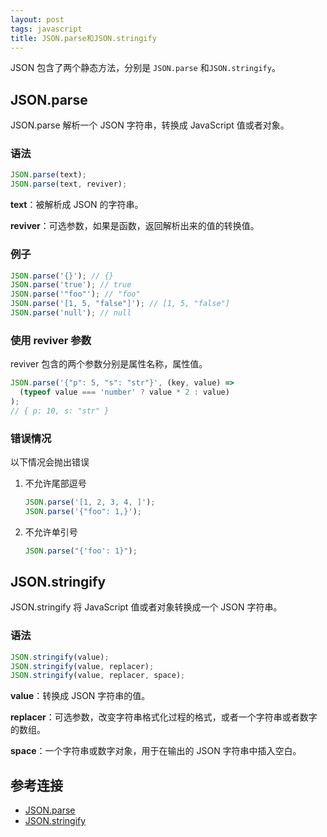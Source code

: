 ```yaml
---
layout: post
tags: javascript
title: JSON.parse和JSON.stringify
---
```

JSON 包含了两个静态方法，分别是 `JSON.parse` 和`JSON.stringify`。

## JSON.parse

JSON.parse 解析一个 JSON 字符串，转换成 JavaScript 值或者对象。

### 语法

```javascript
JSON.parse(text);
JSON.parse(text, reviver);
```

**text**：被解析成 JSON 的字符串。

**reviver**：可选参数，如果是函数，返回解析出来的值的转换值。

### 例子

```javascript
JSON.parse('{}'); // {}
JSON.parse('true'); // true
JSON.parse('"foo"'); // "foo"
JSON.parse('[1, 5, "false"]'); // [1, 5, "false"]
JSON.parse('null'); // null
```

### 使用 reviver 参数

reviver 包含的两个参数分别是属性名称，属性值。

```javascript
JSON.parse('{"p": 5, "s": "str"}', (key, value) =>
  (typeof value === 'number' ? value * 2 : value)
);
// { p: 10, s: "str" }
```

### 错误情况

以下情况会抛出错误

1. 不允许尾部逗号

    ```javascript
    JSON.parse('[1, 2, 3, 4, ]');
    JSON.parse('{"foo": 1,}');
    ```

2. 不允许单引号

    ```javascript
    JSON.parse("{'foo': 1}");
    ```

## JSON.stringify

JSON.stringify 将 JavaScript 值或者对象转换成一个 JSON 字符串。

### 语法

```javascript
JSON.stringify(value);
JSON.stringify(value, replacer);
JSON.stringify(value, replacer, space);
```

**value**：转换成 JSON 字符串的值。

**replacer**：可选参数，改变字符串格式化过程的格式，或者一个字符串或者数字的数组。

**space**：一个字符串或数字对象，用于在输出的 JSON 字符串中插入空白。

## 参考连接

- [JSON.parse](https://developer.mozilla.org/en-US/docs/Web/JavaScript/Reference/Global_Objects/JSON/parse)
- [JSON.stringify](https://developer.mozilla.org/en-US/docs/Web/JavaScript/Reference/Global_Objects/JSON/stringify)

